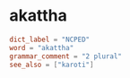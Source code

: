 # akattha

``` toml
dict_label = "NCPED"
word = "akattha"
grammar_comment = "2 plural"
see_also = ["karoti"]
```

